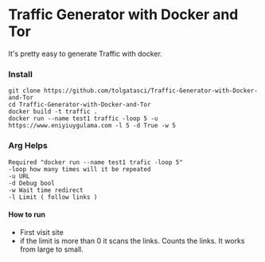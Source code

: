 # Traffic Generator with Docker and Tor
 It's pretty easy to generate Traffic with docker.

### Install
    git clone https://github.com/tolgatasci/Traffic-Generator-with-Docker-and-Tor
    cd Traffic-Generator-with-Docker-and-Tor
    docker build -t traffic .
    docker run --name test1 traffic -loop 5 -u https://www.eniyiuygulama.com -l 5 -d True -w 5

### Arg Helps

    Required "docker run --name test1 trafic -loop 5" 
    -loop how many times will it be repeated
    -u URL
    -d Debug bool
    -w Wait time redirect
    -l Limit ( follow links )

#### How to run

* First visit site
* if the limit is more than 0 it scans the links. Counts the links. It works from large to small.